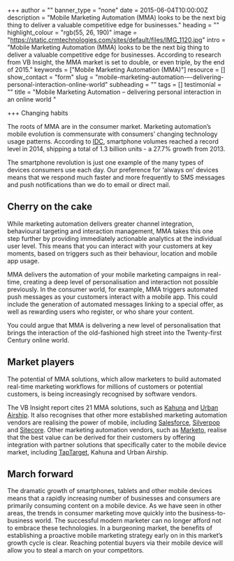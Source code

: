 +++
author = ""
banner_type = "none"
date = 2015-06-04T10:00:00Z
description = "Mobile Marketing Automation (MMA) looks to be the next big thing to deliver a valuable competitive edge for businesses."
heading = ""
highlight_colour = "rgb(55, 26, 190)"
image = "https://static.crmtechnologies.com/sites/default/files/IMG_1120.jpg"
intro = "Mobile Marketing Automation (MMA) looks to be the next big thing to deliver a valuable competitive edge for businesses. According to research from VB Insight, the MMA market is set to double, or even triple, by the end of 2015."
keywords = ["Mobile Marketing Automation (MMA)"]
resource = []
show_contact = "form"
slug = "mobile-marketing-automation-–-delivering-personal-interaction-online-world"
subheading = ""
tags = []
testimonial = ""
title = "Mobile Marketing Automation – delivering personal interaction in an online world "

+++
Changing habits

The roots of MMA are in the consumer market. Marketing automation’s mobile evolution is commensurate with consumers’ changing technology usage patterns. According to [IDC](http://www.idc.com/prodserv/smartphone-os-market-share.jsp), smartphone volumes reached a record level in 2014, shipping a total of 1.3 billion units - a 27.7% growth from 2013.

The smartphone revolution is just one example of the many types of devices consumers use each day. Our preference for ‘always on’ devices means that we respond much faster and more frequently to SMS messages and push notifications than we do to email or direct mail.

## Cherry on the cake

While marketing automation delivers greater channel integration, behavioural targeting and interaction management, MMA takes this one step further by providing immediately actionable analytics at the individual user level. This means that you can interact with your customers at key moments, based on triggers such as their behaviour, location and mobile app usage.

MMA delivers the automation of your mobile marketing campaigns in real-time, creating a deep level of personalisation and interaction not possible previously. In the consumer world, for example, MMA triggers automated push messages as your customers interact with a mobile app. This could include the generation of automated messages linking to a special offer, as well as rewarding users who register, or who share your content.

You could argue that MMA is delivering a new level of personalisation that brings the interaction of the old-fashioned high street into the Twenty-first Century online world.

## Market players

The potential of MMA solutions, which allow marketers to build automated real-time marketing workflows for millions of customers or potential customers, is being increasingly recognised by software vendors.

The VB Insight report cites 21 MMA solutions, such as [Kahuna](https://www.kahuna.com/) and [Urban Airship](http://urbanairship.com/). It also recognises that other more established marketing automation vendors are realising the power of mobile, including [Salesforce](http://www.salesforce.com/uk/), [Silverpop](http://www.silverpop.com/Landing-Templates/1-GLOBAL-IBM/EU-IOT/Inter-EU/2014/Silverpop-an-IBM-Company-Brand-FY15/?Engage_Campaign_ID=70140000000x5mm&Engage_Campaign_Status=Registered&LeadSource=EMEA_GoogleAW_Brand_FY15_70140000000x5mm&PromoCode=EMEA_GoogleAW_Brand_FY15_70140000000x5mm&gclid=CJnOx6HpwMQCFfQatAodKVUAPw) and [Sitecore](https://www.sitecore.net/). Other marketing automation vendors, such as [Marketo](https://launchpoint.marketo.com/applications/mobile-marketing), realise that the best value can be derived for their customers by offering integration with partner solutions that specifically cater to the mobile device market, including [TapTarget](https://launchpoint.marketo.com/tapcrowd/1493-taptarget-for-marketo-mobile-marketing/), Kahuna and Urban Airship.

## March forward

The dramatic growth of smartphones, tablets and other mobile devices means that a rapidly increasing number of businesses and consumers are primarily consuming content on a mobile device. As we have seen in other areas, the trends in consumer marketing move quickly into the business-to-business world. The successful modern marketer can no longer afford not to embrace these technologies. In a burgeoning market, the benefits of establishing a proactive mobile marketing strategy early on in this market’s growth cycle is clear. Reaching potential buyers via their mobile device will allow you to steal a march on your competitors.